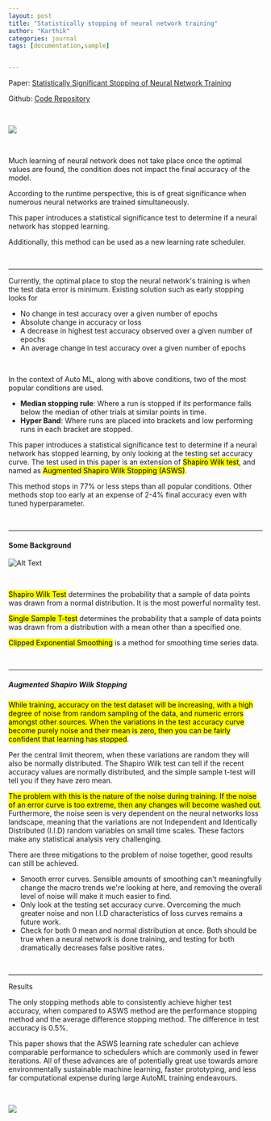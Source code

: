 ```yaml
---
layout: post
title: "Statistically stopping of neural network training"
author: "Karthik"
categories: journal
tags: [documentation,sample]


---
```




Paper: [Statistically Significant Stopping of Neural Network Training](https://arxiv.org/abs/2103.01205)

Github: [Code Repository](https://github.com/justinkterry/ASWS)



<br>



![](https://media.giphy.com/media/1yTgp9l8CbatRiEQ77/giphy.gif)

<br>

Much learning of neural network does not take place once the optimal values are found, the condition does not impact the final accuracy of the model. 

According to the runtime perspective, this is of great significance when numerous neural networks are trained simultaneously. 

This paper introduces a statistical significance test to determine if a neural network has stopped learning. 

Additionally, this method can be used as a new learning rate scheduler. 

<br>



---



Currently, the optimal place to stop the neural network's training is when the test data error is minimum. Existing solution such as early stopping looks for

-  No change in test accuracy over a given number of epochs
- Absolute change in accuracy or loss
- A decrease in highest test accuracy observed over a given number of epochs
- An average change in test accuracy over a given number of epochs

<br>

In the context of Auto ML, along with above conditions, two of the most popular conditions are used.

- **Median stopping rule**: Where a run is stopped if its performance falls below the median of other trials at similar points in time. 
- **Hyper Band**: Where runs are placed into brackets and low performing runs in each bracket are stopped.



This paper introduces a statistical significance test to determine if a neural network has stopped learning, by only looking at the testing set accuracy curve. The test used in this paper is an extension of <mark>Shapiro Wilk test</mark>, and named as <mark>Augmented Shapiro Wilk Stopping (ASWS)</mark>. 

This method stops in 77% or less steps than all popular conditions. Other methods stop too early at an expense of 2-4% final accuracy even with tuned hyperparameter.

<br>



---



#### Some Background

![Alt Text](https://media.giphy.com/media/l2JhORT5IFnj6ioko/giphy.gif)

<br>

<mark>Shapiro Wilk Test</mark> determines the probability that a sample of data points was drawn from a normal distribution. It is the most powerful normality test. 

<mark>Single Sample T-test</mark> determines the probability that a sample of data points was drawn from a distribution with a mean other than a specified one.

<mark>Clipped Exponential Smoothing</mark> is a method for smoothing time series data. 

<br>



---



##### Augmented Shapiro Wilk Stopping

<mark>While training, accuracy on the test dataset will be increasing, with a high degree of noise from random sampling of the data, and numeric errors amongst other sources. When the variations in the test accuracy curve become purely noise and their mean is zero, then you can be fairly confident that learning has stopped</mark>. 

Per the central limit theorem, when these variations are random they will also be normally distributed. The Shapiro Wilk test can tell if the recent accuracy values are normally distributed, and the simple sample t-test will tell you if they have zero mean.

<mark>The problem with this is the nature of the noise during training. If the noise of an error curve is too extreme, then any changes will become washed out</mark>. Furthermore, the noise seen is very dependent on the neural networks loss landscape, meaning that the variations are not Independent and Identically Distributed (I.I.D) random variables on small time scales. These factors make any statistical analysis very challenging. 

There are three mitigations to the problem of noise together, good results can still be achieved. 

- Smooth error curves. Sensible amounts of smoothing can't meaningfully change the macro trends we're looking at here, and removing the overall level of noise will make it much easier to find.
- Only look at the testing set accuracy curve. Overcoming the much greater noise and non I.I.D characteristics of loss curves remains a future work.
- Check for both 0 mean and normal distribution at once. Both should be true when a neural network is done training, and testing for both dramatically decreases false positive rates. 

<br>

---



Results

The only stopping methods able to consistently achieve higher test accuracy, when compared to ASWS method are the performance stopping method and the average difference stopping method. The difference in test accuracy is 0.5%. 

This paper shows that the ASWS learning rate scheduler can achieve comparable performance to schedulers which are commonly used in fewer iterations. All of these advances are of potentially great use towards amore environmentally sustainable machine learning, faster prototyping, and less far computational expense during large AutoML training endeavours. 



<br>



![](https://media.giphy.com/media/3o7buiyYnf8OhsVp9m/giphy.gif)



<br>









